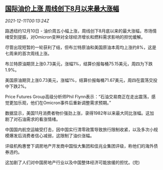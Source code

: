 <!--1639182663000-->
[国际油价上涨 周线创下8月以来最大涨幅](https://cn.reuters.com/article/global-oil-drv-1211-idCNKBS2IQ008)
------

<div><i>2021-12-11T00:13:24Z</i></div><p>路透纽约12月10日 - 油价周五小幅上涨，周线创下8月底以来的最大涨幅，市场情绪受到提振，对Omicron变种对全球经济增长和燃料需求影响的担忧缓解。</p><p>尽管出现短暂的一轮获利了结，但布兰特原油和美国原油本周均上涨约8%，这是七周来的首次周线上涨。</p><p>布兰特原油期货上涨0.73美元，涨幅1%，结算价报每桶75.15美元，周四为下跌1.9%。</p><p>美国原油期货上涨0.73美元，涨幅1%，结算价报每桶71.67美元，周四在震荡交投中下跌2%。</p><p>Price Futures Group高级分析师Phil Flynn表示：“石油交易商正在走出震荡，感觉更加乐观，他们在Omicron事件后重新调整需求预期。”</p><p>数据显示，美国11月消费者物价强劲上涨，录得1982年以来最大同比涨幅。这加剧了对石油需求的看涨情绪。</p><p>中国国内航空运输受打击，因中国实行清零政策导致旅行限制收紧，以及多次小规模爆发后消费者信心减弱，这限制了油价涨幅。</p><p>评级机构惠誉下调房地产开发商中国恒大集团和佳兆业集团评级，称他们的海外债券违约。</p><p>这加剧了人们对中国房地产行业以及中国整体经济可能放缓的担忧。(完)</p>
